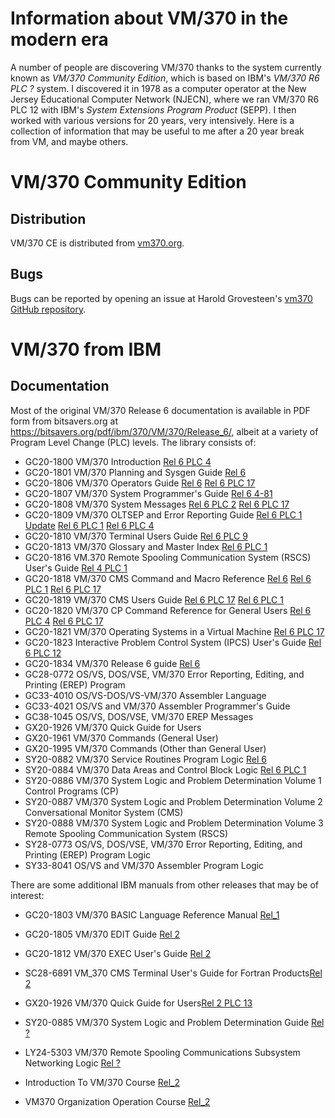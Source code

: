 # Information about VM/370 in the modern era

A number of people are discovering VM/370 thanks to the system currently known
as _VM/370 Community Edition_, which is based on IBM's _VM/370 R6 PLC ?_ system.
I discovered it in 1978 as a computer operator at the New Jersey Educational
Computer Network (NJECN), where we ran VM/370 R6 PLC 12 with IBM's _System Extensions
Program Product_ (SEPP).  I then worked with various versions for 20 years, very
intensively.  Here is a collection of information that may be useful to me after
a 20 year break from VM, and maybe others.

# VM/370 Community Edition

## Distribution	
VM/370 CE is distributed from [vm370.org](http://www.vm370.org/vm).

## Bugs
Bugs can be reported by opening an issue at Harold Grovesteen's [vm370 GitHub repository](https://github.com/s390guy/vm370/issues).

# VM/370 from IBM

## Documentation

Most of the original VM/370 Release 6 documentation is available in PDF form from
bitsavers.org at https://bitsavers.org/pdf/ibm/370/VM/370/Release_6/, albeit at a
variety of Program Level Change (PLC) levels.  The library consists of:

* GC20-1800 VM/370 Introduction
[Rel 6 PLC 4](https://bitsavers.org/pdf/ibm/370/VM/370/Release_6/GC20-1800-9_VM370_Introduction_Rel_6_PLC_4_Aug79.pdf)
* GC20-1801 VM/370 Planning and Sysgen Guide
[Rel 6](https://bitsavers.org/pdf/ibm/370/VM/370/Release_6/GC20-1801-10_VM370_Sysgen_Rel_6_Jan80.pdf)
* GC20-1806 VM/370 Operators Guide
[Rel 6](https://bitsavers.org/pdf/ibm/370/VM/370/Release_6/GC20-1806-9_VM370_Operators_Guide_Rel_6_Mar79.pdf)
[Rel 6 PLC 17](https://bitsavers.org/pdf/ibm/370/VM/370/Release_6/GC20-1806-9_VM370_Operators_Guide_Rel_6_PLC_17_Apr81.pdf)
* GC20-1807 VM/370 System Programmer's Guide 
[Rel 6 4-81](https://bitsavers.org/pdf/ibm/370/VM/370/Release_6/GC20-1807-7_VM370_System_Programmers_Guide_Rel_6_4-81.pdf)
* GC20-1808 VM/370 System Messages 
[Rel 6 PLC 2](https://bitsavers.org/pdf/ibm/370/VM/370/Release_6/GC20-1808-10_VM370_System_Messages_Rel_6_PLC_2_Jun79.pdf)
[Rel 6 PLC 17](https://bitsavers.org/pdf/ibm/370/VM/370/Release_6/GC20-1808-11_VM370_System_Messages_Rel_6_PLC_17_Apr81.pdf)
* GC20-1809 VM/370 OLTSEP and Error Reporting Guide
[Rel 6 PLC 1 Update](https://bitsavers.org/pdf/ibm/370/VM/370/Release_6/GC20-1809-7_VM370_OLTSEP_and_Error_Reporting_Guide_Rel6_PLC_1_Update_Jun79.pdf)
[Rel 6 PLC 1](https://bitsavers.org/pdf/ibm/370/VM/370/Release_6/GC20-1809-7_VM370_OLTSEP_and_Error_Reporting_Guide_Rel_6_PLC_1_Mar79.pdf)
[Rel 6 PLC 4](https://bitsavers.org/pdf/ibm/370/VM/370/Release_6/GC20-1809-7_VM370_OLTSEP_and_Error_Reporting_Guide_Rel_6_PLC_4_Aug79.pdf)
* GC20-1810 VM/370 Terminal Users Guide
[Rel 6 PLC 9](https://bitsavers.org/pdf/ibm/370/VM/370/Release_6/GC20-1810-9_VM370_Terminal_Users_Guide_Rel_6_PLC_9_Mar80.pdf)
* GC20-1813 VM/370 Glossary and Master Index
[Rel 6 PLC 1](https://bitsavers.org/pdf/ibm/370/VM/370/Release_6/GC20-1813-5_VM370_Glossary_and_Master_Index_Rel_6_PLC_1_Sep79.pdf)
* GC20-1816 VM.370 Remote Spooling Communication System (RSCS) User's Guide [Rel 4 PLC 1](https://bitsavers.org/pdf/ibm/370/VM/370/RSCS/GC20-1816-1_Remote_Spooling_Communications_Subsystem_Rel_4_Aug77.pdf)
* GC20-1818 VM/370 CMS Command and Macro Reference
[Rel 6](https://bitsavers.org/pdf/ibm/370/VM/370/Release_6/GC20-1818-2_IBM_Virtual_Machine_Facility_370_CMS_Command_and_Macro_Reference_Rel_6_Mar79.pdf)
[Rel 6 PLC 1](https://bitsavers.org/pdf/ibm/370/VM/370/Release_6/GC20-1818-2_IBM_Virtual_Machine_Facility_370_CMS_Command_and_Macro_Reference_Rel_6_PLC_1_Mar79.pdf)
[Rel 6 PLC 17](https://bitsavers.org/pdf/ibm/370/VM/370/Release_6/GC20-1818-3_IBM_Virtual_Machine_Facility_370_CMS_Command_and_Macro_Reference_Rel_6_PLC_17_Apr81.pdf)
* GC20-1819 VM/370 CMS Users Guide
[Rel 6 PLC 17](https://bitsavers.org/pdf/ibm/370/VM/370/Release_6/GC20-1819-2_IBM_Virtual_Machine_Facility_370_CMS_Users_Guide_Rel_6_PLC_17_Apr81.pdf)
[Rel 6 PLC 1](https://bitsavers.org/pdf/ibm/370/VM/370/Release_6/GC20-1819-2_IBM_Virtual_Machine_Facility_370_CMS_Users_Guide_Rel_6_PLC_1_Mar79.pdf)
* GC20-1820 VM/370 CP Command Reference for General Users
[Rel 6 PLC 4](https://bitsavers.org/pdf/ibm/370/VM/370/Release_6/GC20-1820-3_VM370_CP_Command_Reference_for_General_Users_Rel_6_PLC_4_Aug79.pdf)
[Rel 6 PLC 17](https://bitsavers.org/pdf/ibm/370/VM/370/Release_6/GC20-1820-4_VM370_CP_Command_Reference_for_General_Users_Rel_6_PLC_17_Apr81.pdf)
* GC20-1821 VM/370 Operating Systems in a Virtual Machine
[Rel 6 PLC 17](https://bitsavers.org/pdf/ibm/370/VM/370/Release_6/GC20-1821-3_VM370_Operating_Systems_in_a_Virtual_Machine_Rel_6_PLC_17_Apr81.pdf)
* GC20-1823 Interactive Problem Control System (IPCS) User's Guide [Rel 6 PLC 12](https://bitsavers.org/pdf/ibm/370/VM/370/IPCS/GC20-1823-3_VM370_Interactive_Problem_Control_System_Users_Guide_Rel_6_PLC_12_Aug80.pdf	)
* GC20-1834 VM/370 Release 6 guide
[Rel 6](https://bitsavers.org/pdf/ibm/370/VM/370/Release_6/GC20-1834-0_VM370_Release_6_guide_Aug79.pdf)
* GC28-0772 OS/VS, DOS/VSE, VM/370 Error Reporting, Editing, and Printing (EREP) Program
* GC33-4010 OS/VS-DOS/VS-VM/370 Assembler Language
* GC33-4021 OS/VS and VM/370 Assembler Programmer's Guide
* GC38-1045 OS/VS, DOS/VSE, VM/370 EREP Messages
* GX20-1926 VM/370 Quick Guide for Users
* GX20-1961 VM/370 Commands (General User)
* GX20-1995 VM/370 Commands (Other than General User)
* SY20-0882 VM/370 Service Routines Program Logic [Rel 6](https://bitsavers.org/pdf/ibm/370/VM/370/plm/SY20-0882-4_VM370_Rel_6_Service_Routines_Pgm_Logic_Mar79.pdf)
* SY20-0884 VM/370 Data Areas and Control Block Logic [Rel 6 PLC 1](https://bitsavers.org/pdf/ibm/370/VM/370/plm/SY20-0884-3_VM370_Rel_6_Data_Areas_and_Control_Block_Logic_Mar79.pdf)
* SY20-0886 VM/370 System Logic and Problem Determination Volume 1 Control Programs (CP) [](https://bitsavers.org/pdf/ibm/370/VM/370/plm/SY20-0886-1_VM370_Rel_6_Vol_1_Mar79.pdf)
* SY20-0887 VM/370 System Logic and Problem Determination Volume 2 Conversational Monitor System (CMS)[](https://bitsavers.org/pdf/ibm/370/VM/370/plm/SY20-0887-1_VM370_Rel_6_Vol_2_Mar79.pdf)
* SY20-0888 VM/370 System Logic and Problem Determination Volume 3 Remote Spooling Communication System (RSCS)[](https://bitsavers.org/pdf/ibm/370/VM/370/plm/SY20-0888-1_VM370_Rel_5_Vol_3_Dec77.pdf)
* SY28-0773 OS/VS, DOS/VSE, VM/370 Error Reporting, Editing, and Printing (EREP) Program Logic
* SY33-8041 OS/VS and VM/370 Assembler Program Logic

There are some additional IBM manuals from other releases that may be of interest:
* GC20-1803 VM/370 BASIC Language Reference Manual [Rel_1](https://bitsavers.org/pdf/ibm/370/VM/370/Release_1/GC20-1803-1_VM370_BASIC_Language_Reference_Manual_Rel_1_Apr73.pdf)
* GC20-1805 VM/370 EDIT Guide [Rel 2](https://bitsavers.org/pdf/ibm/370/VM/370/Release_2/GC20-1805-3_VM370_EDIT_Guide_Rel_2_Mar75.pdf)
* GC20-1812 VM/370 EXEC User's Guide [Rel 2](https://bitsavers.org/pdf/ibm/370/VM/370/Release_2/GC20-1812-1_VM370_EXEC_Users_Guide_Rel_2_Apr75.pdf)
* SC28-6891 VM_370 CMS Terminal User's Guide for Fortran Products[Rel 2](https://bitsavers.org/pdf/ibm/370/VM/370/Release_2/SC28-6891-1_VM_370_CMS_Terminal_Users_Guide_for_Fortran_Products_Apr75.pdf	)
* GX20-1926 VM/370 Quick Guide for Users[Rel 2 PLC 13](https://bitsavers.org/pdf/ibm/370/VM/370/Release_2/GX20-1926-3_VM370_Rel2_PLC13_Quick_Guide_for_Users_197505.pdf)
* SY20-0885 VM/370 System Logic and Problem Determination Guide [Rel ?](https://bitsavers.org/pdf/ibm/370/VM/370/plm/SY20-0885-0_VM370_System_Logic_and_Problem_Determination_Guide_1976.pdf)
* LY24-5303 VM/370 Remote Spooling Communications Subsystem Networking Logic [Rel ?](https://bitsavers.org/pdf/ibm/370/VM/370/plm/LY24-5303-0_VM370_Remote_Spooling_Communications_Subsystem_Networking_Logic_197903.pdf	)

* Introduction To VM/370 Course [Rel_2](https://bitsavers.org/pdf/ibm/370/VM/370/Release_2/Introduction_To_VM370_Course_Rel_2_Jul75.pdf)
* VM370 Organization Operation Course [Rel_2](https://bitsavers.org/pdf/ibm/370/VM/370/Release_2/VM370_Organization_Operation_Course_Rel_2_Jul75.pdf)

